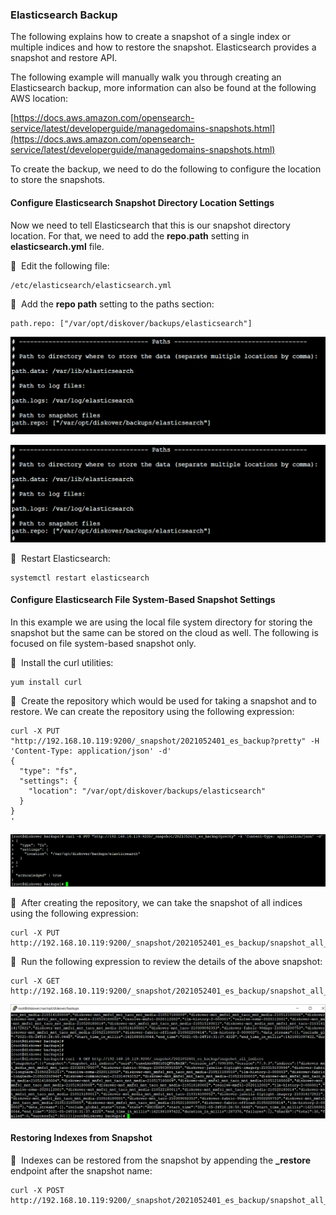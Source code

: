 ### Elasticsearch Backup

The following explains how to create a snapshot of a single index or multiple indices and how to restore the snapshot. Elasticsearch provides a snapshot and restore API.

The following example will manually walk you through creating an Elasticsearch backup, more information can also be found at the following AWS location:

[https://docs.aws.amazon.com/opensearch-service/latest/developerguide/managedomains-snapshots.html](https://docs.aws.amazon.com/opensearch-service/latest/developerguide/managedomains-snapshots.html)

To create the backup, we need to do the following to configure the location to store the snapshots.

#### Configure Elasticsearch Snapshot Directory Location Settings

Now we need to tell Elasticsearch that this is our snapshot directory location. For that, we need to add the **repo.path** setting in **elasticsearch.yml** file.

🔴 &nbsp;Edit the following file:
```
/etc/elasticsearch/elasticsearch.yml
```

🔴 &nbsp;Add the  **repo path**  setting to the paths section:
```
path.repo: ["/var/opt/diskover/backups/elasticsearch"]
```
<img src="images/image_elasticsearch_directory_location_snapshot.png" width="700">
                                                                         
![Image: Repo Path Setting](images/image_elasticsearch_directory_location_snapshot.png)

🔴 &nbsp;Restart Elasticsearch:
```
systemctl restart elasticsearch
```
#### Configure Elasticsearch File System-Based Snapshot Settings

In this example we are using the local file system directory for storing the snapshot but the same can be stored on the cloud as well. The following is focused on file system-based snapshot only.

🔴 &nbsp;Install the curl utilities:
```
yum install curl
```

🔴 &nbsp;Create the repository which would be used for taking a snapshot and to restore. We can create the repository using the following expression:
```
curl -X PUT "http://192.168.10.119:9200/_snapshot/2021052401_es_backup?pretty" -H 'Content-Type: application/json' -d'
{
  "type": "fs",
  "settings": {
    "location": "/var/opt/diskover/backups/elasticsearch"
  }
}
'
```

![Image: Elasticsearch Repository](images/image_elasticsearch_repository_creation.png)

🔴 &nbsp;After creating the repository, we can take the snapshot of all indices using the following expression:
```
curl -X PUT http://192.168.10.119:9200/_snapshot/2021052401_es_backup/snapshot_all_indices
```

🔴 &nbsp;Run the following expression to review the details of the above snapshot:
```
curl -X GET http://192.168.10.119:9200/_snapshot/2021052401_es_backup/snapshot_all_indices
```
![Image: Elasticsearch Repository Details Review](images/image_elasticsearch_repository_creation_details_review.png)

#### Restoring Indexes from Snapshot

🔴 &nbsp;Indexes can be restored from the snapshot by appending the **\_restore** endpoint after the snapshot name:
```
curl -X POST http://192.168.10.119:9200/_snapshot/2021052401_es_backup/snapshot_all_indices/_restore
```
